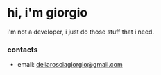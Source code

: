 # hi, i'm giorgio

i'm not a developer, i just do those stuff that i need.

### contacts

+ email: [dellarosciagiorgio@gmail.com](mailto:dellarosciagiorgio@gmail.com)

